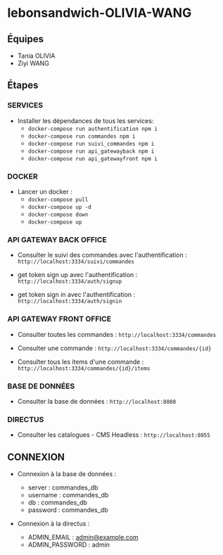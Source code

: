 # lebonsandwich-OLIVIA-WANG

## Équipes
- Tania OLIVIA
- Ziyi WANG


## Étapes
### SERVICES
- Installer les dépendances de tous les services:
  - `docker-compose run authentification npm i`
  - `docker-compose run commandes npm i`
  - `docker-compose run suivi_commandes npm i`
  - `docker-compose run api_gatewayback npm i`
  - `docker-compose run api_gatewayfront npm i`

### DOCKER
- Lancer un docker :
  - `docker-compose pull`
  - `docker-compose up -d`
  - `docker-compose down`
  - `docker-compose up`


### API GATEWAY BACK OFFICE
- Consulter le suivi des commandes avec l'authentification :
`http://localhost:3334/suivi/commandes`

- get token sign up avec l'authentification :
`http://localhost:3334/auth/signup`

- get token sign in avec l'authentification :
`http://localhost:3334/auth/signin`


### API GATEWAY FRONT OFFICE
- Consulter toutes les commandes :
`http://localhost:3334/commandes`

- Consulter une commande :
`http://localhost:3334/commandes/{id}`

- Consulter tous les items d'une commande :
`http://localhost:3334/commandes/{id}/items`


### BASE DE DONNÉES
- Consulter la base de données :
`http://localhost:8080`


### DIRECTUS
- Consulter les catalogues - CMS Headless  :
`http://localhost:8055`



## CONNEXION
- Connexion à la base de données :
  - server : commandes_db
  - username : commandes_db
  - db : commandes_db
  - password : commandes_db

- Connexion à la directus :
  - ADMIN_EMAIL : admin@example.com
  - ADMIN_PASSWORD : admin


